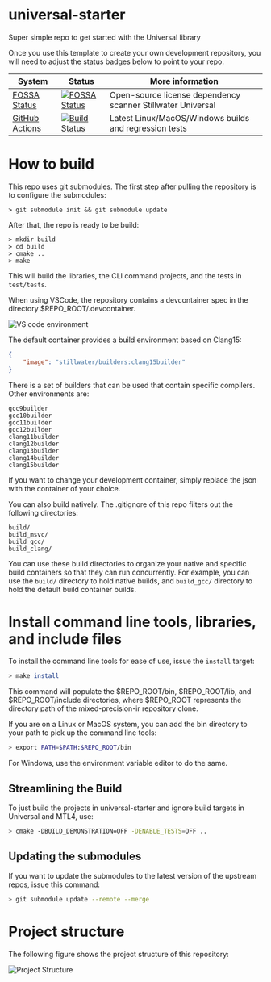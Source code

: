 # universal-starter
Super simple repo to get started with the Universal library

Once you use this template to create your own development repository, you will need to adjust the status badges below to point to your repo.

| **System** | **Status** | **More information** |
|------------|------------|----------------------|
| [FOSSA Status](https://app.fossa.com/projects/git%2Bgithub.com%2Fstillwater-sc%2Funiversal) | [![FOSSA Status](https://app.fossa.com/api/projects/git%2Bgithub.com%2Fstillwater-sc%2Funiversal.svg?type=shield)](https://app.fossa.com/projects/git%2Bgithub.com%2Fstillwater-sc%2Funiversal?ref=badge_shield) | Open-source license dependency scanner Stillwater Universal|
| [GitHub Actions](https://github.com/stillwater-sc/universal-starter/actions) | [![Build Status](https://github.com/stillwater-sc/universal-starter/actions/workflows/cmake.yml/badge.svg?branch=main)](https://github.com/stillwater-sc/universal-starter) | Latest Linux/MacOS/Windows builds and regression tests |


# How to build

This repo uses git submodules. The first step after pulling the repository is to configure the submodules:

```text
> git submodule init && git submodule update
```

After that, the repo is ready to be build:

```text
> mkdir build
> cd build
> cmake ..
> make
```

This will build the libraries, the CLI command projects, and the tests in `test/tests`.

When using VSCode, the repository contains a devcontainer spec in the directory $REPO_ROOT/.devcontainer. 

![VS code environment](img/vscode-devcontainer.png)

The default container provides a build environment based on Clang15:

```json
{
	"image": "stillwater/builders:clang15builder"
}
```
There is a set of builders that can be used that contain specific compilers. Other environments are:
```text
gcc9builder
gcc10builder
gcc11builder
gcc12builder
clang11builder
clang12builder
clang13builder
clang14builder
clang15builder
```
If you want to change your development container, simply replace the json with the container of your choice.

You can also build natively. The .gitignore of this repo filters out the following directories:
```text
build/
build_msvc/
build_gcc/
build_clang/
```
You can use these build directories to organize your native and specific build containers so that they can run concurrently. For example, you can use the `build/` directory to hold native builds, and `build_gcc/` directory to hold the default build container builds.

# Install command line tools, libraries, and include files

To install the command line tools for ease of use, issue the `install` target:

```bash
> make install
```

This command will populate the $REPO_ROOT/bin, $REPO_ROOT/lib, and $REPO_ROOT/include directories, where $REPO_ROOT represents the directory path of the mixed-precision-ir repository clone.

If you are on a Linux or MacOS system, you can add the bin directory to your path to pick up the command line tools:

```bash
> export PATH=$PATH:$REPO_ROOT/bin
```

For Windows, use the environment variable editor to do the same.


## Streamlining the Build

To just build the projects in universal-starter and ignore build targets in Universal and MTL4, use:

```zsh
> cmake -DBUILD_DEMONSTRATION=OFF -DENABLE_TESTS=OFF ..
```

## Updating the submodules

If you want to update the submodules to the latest version of the upstream repos, issue this command:

```bash
> git submodule update --remote --merge
```


# Project structure

The following figure shows the project structure of this repository:

![Project Structure](img/project-structure.png)
